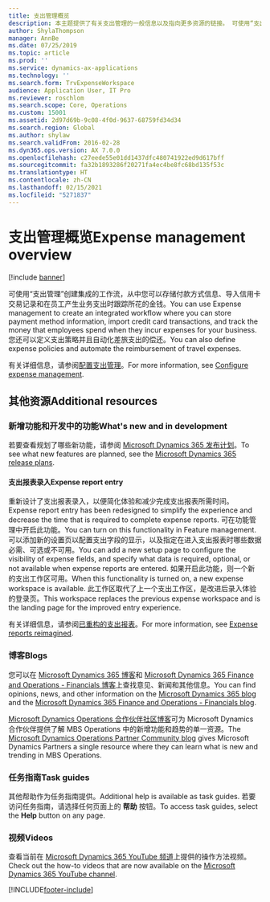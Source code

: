 ```yaml
---
title: 支出管理概览
description: 本主题提供了有关支出管理的一般信息以及指向更多资源的链接。 可使用“支出管理”创建集成的工作流，从中您可以存储付款方式信息、导入信用卡交易记录和在员工产生业务支出时跟踪所花的金钱。
author: ShylaThompson
manager: AnnBe
ms.date: 07/25/2019
ms.topic: article
ms.prod: ''
ms.service: dynamics-ax-applications
ms.technology: ''
ms.search.form: TrvExpenseWorkspace
audience: Application User, IT Pro
ms.reviewer: roschlom
ms.search.scope: Core, Operations
ms.custom: 15001
ms.assetid: 2d97d69b-9c08-4f0d-9637-68759fd34d34
ms.search.region: Global
ms.author: shylaw
ms.search.validFrom: 2016-02-28
ms.dyn365.ops.version: AX 7.0.0
ms.openlocfilehash: c27eede55e01dd1437dfc480741922ed9d617bff
ms.sourcegitcommit: fa32b1893286f20271fa4ec4be8fc68bd135f53c
ms.translationtype: HT
ms.contentlocale: zh-CN
ms.lasthandoff: 02/15/2021
ms.locfileid: "5271837"
---
```

# <a name="expense-management-overview"></a><span data-ttu-id="3ec48-104">支出管理概览</span><span class="sxs-lookup"><span data-stu-id="3ec48-104">Expense management overview</span></span>

[!include [banner](../includes/banner.md)]

<span data-ttu-id="3ec48-105">可使用“支出管理”创建集成的工作流，从中您可以存储付款方式信息、导入信用卡交易记录和在员工产生业务支出时跟踪所花的金钱。</span><span class="sxs-lookup"><span data-stu-id="3ec48-105">You can use Expense management to create an integrated workflow where you can store payment method information, import credit card transactions, and track the money that employees spend when they incur expenses for your business.</span></span> <span data-ttu-id="3ec48-106">您还可以定义支出策略并且自动化差旅支出的偿还。</span><span class="sxs-lookup"><span data-stu-id="3ec48-106">You can also define expense policies and automate the reimbursement of travel expenses.</span></span>

<span data-ttu-id="3ec48-107">有关详细信息，请参阅[配置支出管理](plan-expense-management.md)。</span><span class="sxs-lookup"><span data-stu-id="3ec48-107">For more information, see [Configure expense management](plan-expense-management.md).</span></span>

## <a name="additional-resources"></a><span data-ttu-id="3ec48-108">其他资源</span><span class="sxs-lookup"><span data-stu-id="3ec48-108">Additional resources</span></span>

### <a name="whats-new-and-in-development"></a><span data-ttu-id="3ec48-109">新增功能和开发中的功能</span><span class="sxs-lookup"><span data-stu-id="3ec48-109">What's new and in development</span></span>

<span data-ttu-id="3ec48-110">若要查看规划了哪些新功能，请参阅 [Microsoft Dynamics 365 发布计划](https://go.microsoft.com/fwlink/?linkid=2010158)。</span><span class="sxs-lookup"><span data-stu-id="3ec48-110">To see what new features are planned, see the [Microsoft Dynamics 365 release plans](https://go.microsoft.com/fwlink/?linkid=2010158).</span></span>

#### <a name="expense-report-entry"></a><span data-ttu-id="3ec48-111">支出报表录入</span><span class="sxs-lookup"><span data-stu-id="3ec48-111">Expense report entry</span></span>

<span data-ttu-id="3ec48-112">重新设计了支出报表录入，以便简化体验和减少完成支出报表所需时间。</span><span class="sxs-lookup"><span data-stu-id="3ec48-112">Expense report entry has been redesigned to simplify the experience and decrease the time that is required to complete expense reports.</span></span> <span data-ttu-id="3ec48-113">可在功能管理中开启此功能。</span><span class="sxs-lookup"><span data-stu-id="3ec48-113">You can turn on this functionality in Feature management.</span></span> <span data-ttu-id="3ec48-114">可以添加新的设置页以配置支出字段的显示，以及指定在进入支出报表时哪些数据必需、可选或不可用。</span><span class="sxs-lookup"><span data-stu-id="3ec48-114">You can add a new setup page to configure the visibility of expense fields, and specify what data is required, optional, or not available when expense reports are entered.</span></span> <span data-ttu-id="3ec48-115">如果开启此功能，则一个新的支出工作区可用。</span><span class="sxs-lookup"><span data-stu-id="3ec48-115">When this functionality is turned on, a new expense workspace is available.</span></span> <span data-ttu-id="3ec48-116">此工作区取代了上一个支出工作区，是改进后录入体验的登录页。</span><span class="sxs-lookup"><span data-stu-id="3ec48-116">This workspace replaces the previous expense workspace and is the landing page for the improved entry experience.</span></span>

<span data-ttu-id="3ec48-117">有关详细信息，请参阅[已重构的支出报表](ExpenseWorkspaceNew.md)。</span><span class="sxs-lookup"><span data-stu-id="3ec48-117">For more information, see [Expense reports reimagined](ExpenseWorkspaceNew.md).</span></span>

### <a name="blogs"></a><span data-ttu-id="3ec48-118">博客</span><span class="sxs-lookup"><span data-stu-id="3ec48-118">Blogs</span></span>

<span data-ttu-id="3ec48-119">您可以在 [Microsoft Dynamics 365 博客](https://community.dynamics.com/b/msftdynamicsblog?c=Enterprise)和 [Microsoft Dynamics 365 Finance and Operations - Financials 博客](https://community.dynamics.com/365/financeandoperations/b/financials)上查找意见、新闻和其他信息。</span><span class="sxs-lookup"><span data-stu-id="3ec48-119">You can find opinions, news, and other information on the [Microsoft Dynamics 365 blog](https://community.dynamics.com/b/msftdynamicsblog?c=Enterprise) and the [Microsoft Dynamics 365 Finance and Operations - Financials blog](https://community.dynamics.com/365/financeandoperations/b/financials).</span></span>

<span data-ttu-id="3ec48-120">[Microsoft Dynamics Operations 合作伙伴社区博客](https://community.dynamics.com/partner/b/operationspartnercommunityblog)可为 Microsoft Dynamics 合作伙伴提供了解 MBS Operations 中的新增功能和趋势的单一资源。</span><span class="sxs-lookup"><span data-stu-id="3ec48-120">The [Microsoft Dynamics Operations Partner Community blog](https://community.dynamics.com/partner/b/operationspartnercommunityblog) gives Microsoft Dynamics Partners a single resource where they can learn what is new and trending in MBS Operations.</span></span>

### <a name="task-guides"></a><span data-ttu-id="3ec48-121">任务指南</span><span class="sxs-lookup"><span data-stu-id="3ec48-121">Task guides</span></span>

<span data-ttu-id="3ec48-122">其他帮助作为任务指南提供。</span><span class="sxs-lookup"><span data-stu-id="3ec48-122">Additional help is available as task guides.</span></span> <span data-ttu-id="3ec48-123">若要访问任务指南，请选择任何页面上的 **帮助** 按钮。</span><span class="sxs-lookup"><span data-stu-id="3ec48-123">To access task guides, select the **Help** button on any page.</span></span>

### <a name="videos"></a><span data-ttu-id="3ec48-124">视频</span><span class="sxs-lookup"><span data-stu-id="3ec48-124">Videos</span></span>

<span data-ttu-id="3ec48-125">查看当前在 [Microsoft Dynamics 365 YouTube 频道](https://www.youtube.com/channel/UCJGCg4rB3QSs8y_1FquelBQ)上提供的操作方法视频。</span><span class="sxs-lookup"><span data-stu-id="3ec48-125">Check out the how-to videos that are now available on the [Microsoft Dynamics 365 YouTube channel](https://www.youtube.com/channel/UCJGCg4rB3QSs8y_1FquelBQ).</span></span>


[!INCLUDE[footer-include](../includes/footer-banner.md)]